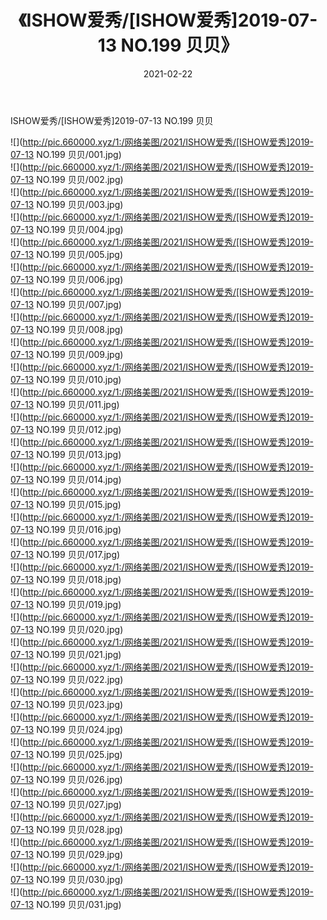 ﻿---
layout: post
title:  《ISHOW爱秀/[ISHOW爱秀]2019-07-13 NO.199 贝贝》
date:   2021-02-22
img: http://pic.660000.xyz/1:/网络美图/2021/ISHOW爱秀/[ISHOW爱秀]2019-07-13 NO.199 贝贝/000.jpg
categories: [美女, 清纯, 唯美]
---

ISHOW爱秀/[ISHOW爱秀]2019-07-13 NO.199 贝贝

 ![](http://pic.660000.xyz/1:/网络美图/2021/ISHOW爱秀/[ISHOW爱秀]2019-07-13 NO.199 贝贝/001.jpg) <br>![](http://pic.660000.xyz/1:/网络美图/2021/ISHOW爱秀/[ISHOW爱秀]2019-07-13 NO.199 贝贝/002.jpg) <br>![](http://pic.660000.xyz/1:/网络美图/2021/ISHOW爱秀/[ISHOW爱秀]2019-07-13 NO.199 贝贝/003.jpg) <br>![](http://pic.660000.xyz/1:/网络美图/2021/ISHOW爱秀/[ISHOW爱秀]2019-07-13 NO.199 贝贝/004.jpg) <br>![](http://pic.660000.xyz/1:/网络美图/2021/ISHOW爱秀/[ISHOW爱秀]2019-07-13 NO.199 贝贝/005.jpg) <br>![](http://pic.660000.xyz/1:/网络美图/2021/ISHOW爱秀/[ISHOW爱秀]2019-07-13 NO.199 贝贝/006.jpg) <br>![](http://pic.660000.xyz/1:/网络美图/2021/ISHOW爱秀/[ISHOW爱秀]2019-07-13 NO.199 贝贝/007.jpg) <br>![](http://pic.660000.xyz/1:/网络美图/2021/ISHOW爱秀/[ISHOW爱秀]2019-07-13 NO.199 贝贝/008.jpg) <br>![](http://pic.660000.xyz/1:/网络美图/2021/ISHOW爱秀/[ISHOW爱秀]2019-07-13 NO.199 贝贝/009.jpg) <br>![](http://pic.660000.xyz/1:/网络美图/2021/ISHOW爱秀/[ISHOW爱秀]2019-07-13 NO.199 贝贝/010.jpg) <br>![](http://pic.660000.xyz/1:/网络美图/2021/ISHOW爱秀/[ISHOW爱秀]2019-07-13 NO.199 贝贝/011.jpg) <br>![](http://pic.660000.xyz/1:/网络美图/2021/ISHOW爱秀/[ISHOW爱秀]2019-07-13 NO.199 贝贝/012.jpg) <br>![](http://pic.660000.xyz/1:/网络美图/2021/ISHOW爱秀/[ISHOW爱秀]2019-07-13 NO.199 贝贝/013.jpg) <br>![](http://pic.660000.xyz/1:/网络美图/2021/ISHOW爱秀/[ISHOW爱秀]2019-07-13 NO.199 贝贝/014.jpg) <br>![](http://pic.660000.xyz/1:/网络美图/2021/ISHOW爱秀/[ISHOW爱秀]2019-07-13 NO.199 贝贝/015.jpg) <br>![](http://pic.660000.xyz/1:/网络美图/2021/ISHOW爱秀/[ISHOW爱秀]2019-07-13 NO.199 贝贝/016.jpg) <br>![](http://pic.660000.xyz/1:/网络美图/2021/ISHOW爱秀/[ISHOW爱秀]2019-07-13 NO.199 贝贝/017.jpg) <br>![](http://pic.660000.xyz/1:/网络美图/2021/ISHOW爱秀/[ISHOW爱秀]2019-07-13 NO.199 贝贝/018.jpg) <br>![](http://pic.660000.xyz/1:/网络美图/2021/ISHOW爱秀/[ISHOW爱秀]2019-07-13 NO.199 贝贝/019.jpg) <br>![](http://pic.660000.xyz/1:/网络美图/2021/ISHOW爱秀/[ISHOW爱秀]2019-07-13 NO.199 贝贝/020.jpg) <br>![](http://pic.660000.xyz/1:/网络美图/2021/ISHOW爱秀/[ISHOW爱秀]2019-07-13 NO.199 贝贝/021.jpg) <br>![](http://pic.660000.xyz/1:/网络美图/2021/ISHOW爱秀/[ISHOW爱秀]2019-07-13 NO.199 贝贝/022.jpg) <br>![](http://pic.660000.xyz/1:/网络美图/2021/ISHOW爱秀/[ISHOW爱秀]2019-07-13 NO.199 贝贝/023.jpg) <br>![](http://pic.660000.xyz/1:/网络美图/2021/ISHOW爱秀/[ISHOW爱秀]2019-07-13 NO.199 贝贝/024.jpg) <br>![](http://pic.660000.xyz/1:/网络美图/2021/ISHOW爱秀/[ISHOW爱秀]2019-07-13 NO.199 贝贝/025.jpg) <br>![](http://pic.660000.xyz/1:/网络美图/2021/ISHOW爱秀/[ISHOW爱秀]2019-07-13 NO.199 贝贝/026.jpg) <br>![](http://pic.660000.xyz/1:/网络美图/2021/ISHOW爱秀/[ISHOW爱秀]2019-07-13 NO.199 贝贝/027.jpg) <br>![](http://pic.660000.xyz/1:/网络美图/2021/ISHOW爱秀/[ISHOW爱秀]2019-07-13 NO.199 贝贝/028.jpg) <br>![](http://pic.660000.xyz/1:/网络美图/2021/ISHOW爱秀/[ISHOW爱秀]2019-07-13 NO.199 贝贝/029.jpg) <br>![](http://pic.660000.xyz/1:/网络美图/2021/ISHOW爱秀/[ISHOW爱秀]2019-07-13 NO.199 贝贝/030.jpg) <br>![](http://pic.660000.xyz/1:/网络美图/2021/ISHOW爱秀/[ISHOW爱秀]2019-07-13 NO.199 贝贝/031.jpg) <br>